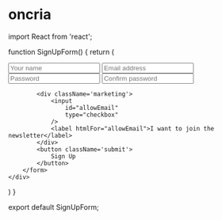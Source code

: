 # oncria
import React from 'react';

function SignUpForm() {
  return (
    <div className='form-container'>
       <form className='form'>
            <input 
                type="name" 
                placeholder="Your name"
                className="input"
            />
            <input 
                type="email" 
                placeholder="Email address"
                className="input"
            />
            <input 
                type="password" 
                placeholder="Password"
                className="input"
            />
            <input 
                type="password" 
                placeholder="Confirm password"
                className="input"
            />

            <div className='marketing'>
                <input
                    id="allowEmail"
                    type="checkbox"
                />
                <label htmlFor="allowEmail">I want to join the newsletter</label>
            </div>
            <button className='submit'>
                Sign Up
            </button>
        </form>
    </div>
  )
}

export default SignUpForm;
